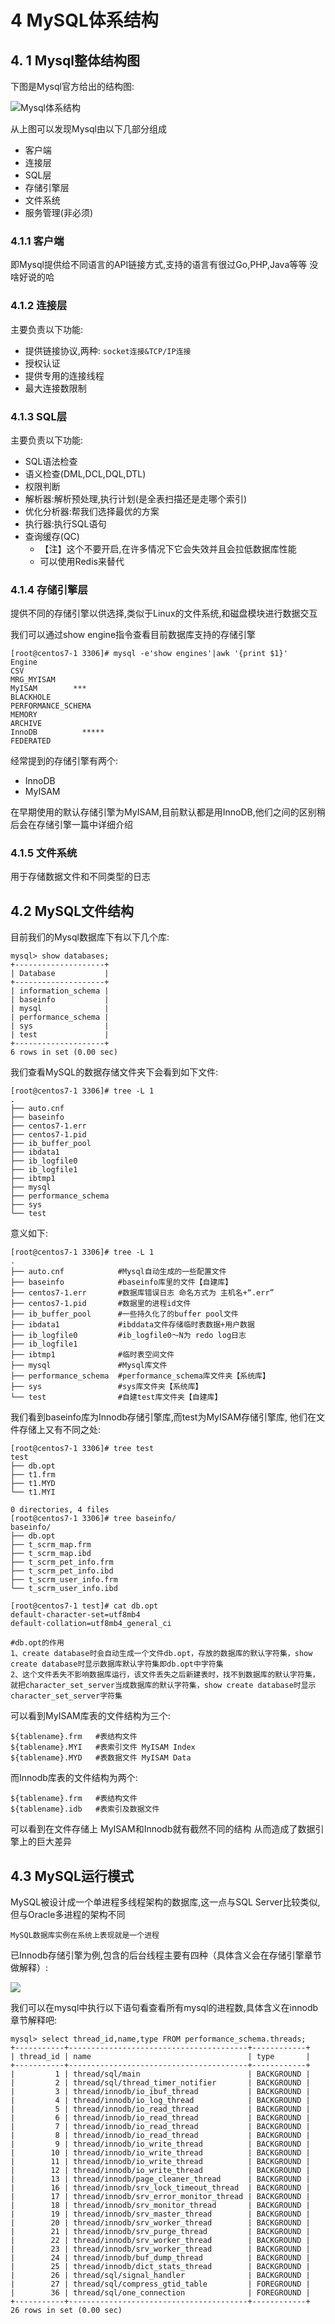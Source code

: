 # 4 MySQL体系结构


## 4. 1 Mysql整体结构图

下图是Mysql官方给出的结构图:

![Mysql体系结构](http://mysql317.oss-cn-beijing.aliyuncs.com/Mysql%E4%BD%93%E7%B3%BB%E7%BB%93%E6%9E%84.png)



从上图可以发现Mysql由以下几部分组成

- 客户端
- 连接层
- SQL层
- 存储引擎层
- 文件系统
- 服务管理(非必须)



### 4.1.1 客户端

即Mysql提供给不同语言的API链接方式,支持的语言有很过Go,PHP,Java等等 没啥好说的哈



### 4.1.2 连接层

主要负责以下功能:

- 提供链接协议,两种: `socket连接&TCP/IP连接`
- 授权认证
- 提供专用的连接线程
- 最大连接数限制



### 4.1.3  SQL层

主要负责以下功能:

- SQL语法检查
- 语义检查(DML,DCL,DQL,DTL)
- 权限判断
- 解析器:解析预处理,执行计划(是全表扫描还是走哪个索引)
- 优化分析器:帮我们选择最优的方案
- 执行器:执行SQL语句
- 查询缓存(QC)
  - 【注】这个不要开启,在许多情况下它会失效并且会拉低数据库性能
  - 可以使用Redis来替代

### 4.1.4 存储引擎层

提供不同的存储引擎以供选择,类似于Linux的文件系统,和磁盘模块进行数据交互

我们可以通过show engine指令查看目前数据库支持的存储引擎

```
[root@centos7-1 3306]# mysql -e'show engines'|awk '{print $1}'
Engine
CSV
MRG_MYISAM
MyISAM        ***
BLACKHOLE
PERFORMANCE_SCHEMA
MEMORY          
ARCHIVE
InnoDB          *****
FEDERATED
```

经常提到的存储引擎有两个:

- InnoDB
- MyISAM

在早期使用的默认存储引擎为MyISAM,目前默认都是用InnoDB,他们之间的区别稍后会在存储引擎一篇中详细介绍



### 4.1.5 文件系统

用于存储数据文件和不同类型的日志



##  4.2 MySQL文件结构

目前我们的Mysql数据库下有以下几个库:

```
mysql> show databases;
+--------------------+
| Database           |
+--------------------+
| information_schema |
| baseinfo           |
| mysql              |
| performance_schema |
| sys                |
| test               |
+--------------------+
6 rows in set (0.00 sec)
```

我们查看MySQL的数据存储文件夹下会看到如下文件:

```
[root@centos7-1 3306]# tree -L 1
.
├── auto.cnf
├── baseinfo
├── centos7-1.err
├── centos7-1.pid
├── ib_buffer_pool
├── ibdata1
├── ib_logfile0
├── ib_logfile1
├── ibtmp1
├── mysql
├── performance_schema
├── sys
└── test

```

意义如下:

```
[root@centos7-1 3306]# tree -L 1
.
├── auto.cnf   			#Mysql自动生成的一些配置文件
├── baseinfo            #baseinfo库里的文件【自建库】
├── centos7-1.err       #数据库错误日志 命名方式为 主机名+“.err”
├── centos7-1.pid       #数据里的进程id文件
├── ib_buffer_pool      #一些持久化了的buffer pool文件
├── ibdata1             #ibddata文件存储临时表数据+用户数据
├── ib_logfile0         #ib_logfile0～N为 redo log日志
├── ib_logfile1
├── ibtmp1              #临时表空间文件
├── mysql               #Mysql库文件
├── performance_schema  #performance_schema库文件夹【系统库】
├── sys		            #sys库文件夹【系统库】
└── test                #自建test库文件夹【自建库】

```



我们看到baseinfo库为Innodb存储引擎库,而test为MyISAM存储引擎库, 他们在文件存储上又有不同之处:

```
[root@centos7-1 3306]# tree test
test
├── db.opt
├── t1.frm
├── t1.MYD
└── t1.MYI

0 directories, 4 files
[root@centos7-1 3306]# tree baseinfo/
baseinfo/
├── db.opt
├── t_scrm_map.frm
├── t_scrm_map.ibd
├── t_scrm_pet_info.frm
├── t_scrm_pet_info.ibd
├── t_scrm_user_info.frm
└── t_scrm_user_info.ibd

[root@centos7-1 test]# cat db.opt 
default-character-set=utf8mb4
default-collation=utf8mb4_general_ci

#db.opt的作用
1、create database时会自动生成一个文件db.opt，存放的数据库的默认字符集，show create database时显示数据库默认字符集即db.opt中字符集
2、这个文件丢失不影响数据库运行，该文件丢失之后新建表时，找不到数据库的默认字符集，就把character_set_server当成数据库的默认字符集，show create database时显示character_set_server字符集
```



可以看到MyISAM库表的文件结构为三个:

```
${tablename}.frm   #表结构文件
${tablename}.MYI   #表索引文件 MyISAM Index
${tablename}.MYD   #表数据文件 MyISAM Data
```

而Innodb库表的文件结构为两个:

```
${tablename}.frm   #表结构文件
${tablename}.idb   #表索引及数据文件
```

可以看到在文件存储上 MyISAM和Innodb就有截然不同的结构 从而造成了数据引擎上的巨大差异



## 4.3  MySQL运行模式



MySQL被设计成一个单进程多线程架构的数据库,这一点与SQL Server比较类似,但与Oracle多进程的架构不同

`MySQL数据库实例在系统上表现就是一个进程`

已Innodb存储引擎为例,包含的后台线程主要有四种（具体含义会在存储引擎章节做解释）:

![](http://mysql317.oss-cn-beijing.aliyuncs.com/Mysqld%E8%BF%9B%E7%A8%8B.png)

我们可以在mysql中执行以下语句看查看所有mysql的进程数,具体含义在innodb章节解释吧:

```mysql
mysql> select thread_id,name,type FROM performance_schema.threads;
+-----------+----------------------------------------+------------+
| thread_id | name                                   | type       |
+-----------+----------------------------------------+------------+
|         1 | thread/sql/main                        | BACKGROUND |
|         2 | thread/sql/thread_timer_notifier       | BACKGROUND |
|         3 | thread/innodb/io_ibuf_thread           | BACKGROUND |
|         4 | thread/innodb/io_log_thread            | BACKGROUND |
|         5 | thread/innodb/io_read_thread           | BACKGROUND |
|         6 | thread/innodb/io_read_thread           | BACKGROUND |
|         7 | thread/innodb/io_read_thread           | BACKGROUND |
|         8 | thread/innodb/io_read_thread           | BACKGROUND |
|         9 | thread/innodb/io_write_thread          | BACKGROUND |
|        10 | thread/innodb/io_write_thread          | BACKGROUND |
|        11 | thread/innodb/io_write_thread          | BACKGROUND |
|        12 | thread/innodb/io_write_thread          | BACKGROUND |
|        13 | thread/innodb/page_cleaner_thread      | BACKGROUND |
|        16 | thread/innodb/srv_lock_timeout_thread  | BACKGROUND |
|        17 | thread/innodb/srv_error_monitor_thread | BACKGROUND |
|        18 | thread/innodb/srv_monitor_thread       | BACKGROUND |
|        19 | thread/innodb/srv_master_thread        | BACKGROUND |
|        20 | thread/innodb/srv_worker_thread        | BACKGROUND |
|        21 | thread/innodb/srv_purge_thread         | BACKGROUND |
|        22 | thread/innodb/srv_worker_thread        | BACKGROUND |
|        23 | thread/innodb/srv_worker_thread        | BACKGROUND |
|        24 | thread/innodb/buf_dump_thread          | BACKGROUND |
|        25 | thread/innodb/dict_stats_thread        | BACKGROUND |
|        26 | thread/sql/signal_handler              | BACKGROUND |
|        27 | thread/sql/compress_gtid_table         | FOREGROUND |
|        36 | thread/sql/one_connection              | FOREGROUND |
+-----------+----------------------------------------+------------+
26 rows in set (0.00 sec)

```




